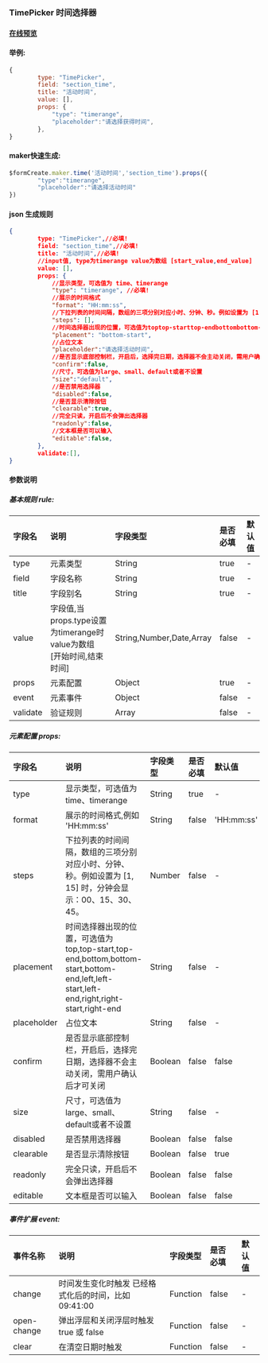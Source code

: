 ### TimePicker 时间选择器

#### [在线预览](https://jsrun.net/GehKp/edit)

#### 举例:
```js
{  
        type: "TimePicker",
        field: "section_time",
        title: "活动时间",
        value: [], 
        props: {
            "type": "timerange",
            "placeholder":"请选择获得时间", 
        },
}
```

#### maker快速生成:
```js
$formCreate.maker.time('活动时间','section_time').props({
        "type":"timerange",
        "placeholder":"请选择活动时间"
})
```

#### json 生成规则
```json
{
        type: "TimePicker",//必填!
        field: "section_time",//必填!
        title: "活动时间",//必填!
        //input值, type为timerange value为数组 [start_value,end_value]
        value: [],
        props: {
            //显示类型，可选值为 time、timerange
            "type": "timerange", //必填!
            //展示的时间格式
            "format": "HH:mm:ss",
            //下拉列表的时间间隔，数组的三项分别对应小时、分钟、秒。例如设置为 [1, 15] 时，分钟会显示：00、15、30、45。
            "steps": [],
            //时间选择器出现的位置，可选值为toptop-starttop-endbottombottom-startbottom-endleftleft-startleft-endrightright-startright-end
            "placement": "bottom-start",
            //占位文本
            "placeholder":"请选择活动时间",
            //是否显示底部控制栏，开启后，选择完日期，选择器不会主动关闭，需用户确认后才可关闭
            "confirm":false,
            //尺寸，可选值为large、small、default或者不设置
            "size":"default",
            //是否禁用选择器
            "disabled":false,
            //是否显示清除按钮
            "clearable":true,
            //完全只读，开启后不会弹出选择器
            "readonly":false,
            //文本框是否可以输入
            "editable":false,
        },
        validate:[],
}
```

#### 参数说明
##### 基本规则 rule:

| **字段名** | **说明** | **字段类型** | **是否必填** | **默认值** |
| :--- | :--- | :--- | :--- | :--- |
| type | 元素类型 | String | true | - |
| field | 字段名称 | String | true | - |
| title | 字段别名 | String | true | - |
| value | 字段值,当props.type设置为timerange时value为数组 \[开始时间,结束时间\] | String,Number,Date,Array | false | - |
| props | 元素配置 | Object | true | - |
| event | 元素事件 | Object | false | - |
| validate | 验证规则 | Array | false | - |


##### 元素配置 props:

| 字段名 | 说明 | 字段类型 | 是否必填 | 默认值 |
| :--- | :--- | :--- | :--- | :--- |
| type | 显示类型，可选值为 time、timerange | String | true | - |
| format | 展示的时间格式,例如 'HH:mm:ss' | String | false | 'HH:mm:ss' |
| steps | 下拉列表的时间间隔，数组的三项分别对应小时、分钟、秒。例如设置为 \[1, 15\] 时，分钟会显示：00、15、30、45。 | Number | false | - |
| placement | 时间选择器出现的位置，可选值为top,top-start,top-end,bottom,bottom-start,bottom-end,left,left-start,left-end,right,right-start,right-end | String | false | - |
| placeholder | 占位文本 | String | false | - |
| confirm | 是否显示底部控制栏，开启后，选择完日期，选择器不会主动关闭，需用户确认后才可关闭 | Boolean | false | false |
| size | 尺寸，可选值为large、small、default或者不设置 | String | false | - |
| disabled | 是否禁用选择器 | Boolean | false | false |
| clearable | 是否显示清除按钮 | Boolean | false | true |
| readonly | 完全只读，开启后不会弹出选择器 | Boolean | false | false |
| editable | 文本框是否可以输入 | Boolean | false | false |


##### 事件扩展 event:

| 事件名称 | 说明 | 字段类型 | 是否必填 | 默认值 |
| :--- | :--- | :--- | :--- | :--- |
| change | 时间发生变化时触发 已经格式化后的时间，比如 09:41:00 | Function | false | - |
| open-change | 弹出浮层和关闭浮层时触发 true 或 false | Function | false | - |
| clear | 在清空日期时触发 | Function | false | - |


